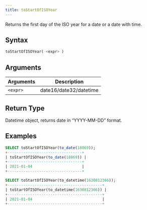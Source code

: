 ```yaml
---
title: toStartOfISOYear
---
```


Returns the first day of the ISO year for a date or a date with time.

## Syntax

```sql
toStartOfISOYear( <expr> )
```

## Arguments

| Arguments   | Description |
| ----------- | ----------- |
| `<expr>` | date16/date32/datetime |

## Return Type

Datetime object, returns date in “YYYY-MM-DD” format.

## Examples

```sql
SELECT toStartOfISOYear(to_date(18869));
+---------------------------------+
| toStartOfISOYear(to_date(18869)) |
+---------------------------------+
| 2021-01-04                      |
+---------------------------------+

SELECT toStartOfISOYear(to_datetime(1630812366));
+------------------------------------------+
| toStartOfISOYear(to_datetime(1630812366)) |
+------------------------------------------+
| 2021-01-04                               |
+------------------------------------------+
```
